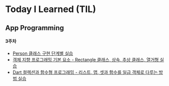 # Today I Learned (TIL)

## App Programming

#### 3주차
- [Person 클래스 구현 단계별 실습](../main/App%20Programming/3주차/Person%20클래스%20구현%20단계별%20실습.md)
- [객체 지향 프로그래밍 기본 요소 - Rectangle 클래스, 상속, 추상 클래스, 열거형 실습](../main/App%20Programming/3주차/Person%20클래스%20구현%20단계별%20실습.md)
- [Dart 컬렉션과 함수형 프로그래밍 - 리스트, 맵, 셋과 함수를 일급 객체로 다루는 방법 실습](../main/App%20Programming/3주차/Person%20클래스%20구현%20단계별%20실습.md)


